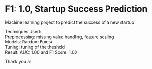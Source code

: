 # F1: 1.0, Startup Success Prediction
Machine learning project to predict the success of a new startup

Techniques Used:  
Preprocessing: missing value handling, feature scaling  
Models: Random Forest  
Tuning: tuning of the theshold  
Result: AUC: 1.00 and F1 Score: 1.00  

Thank you all
